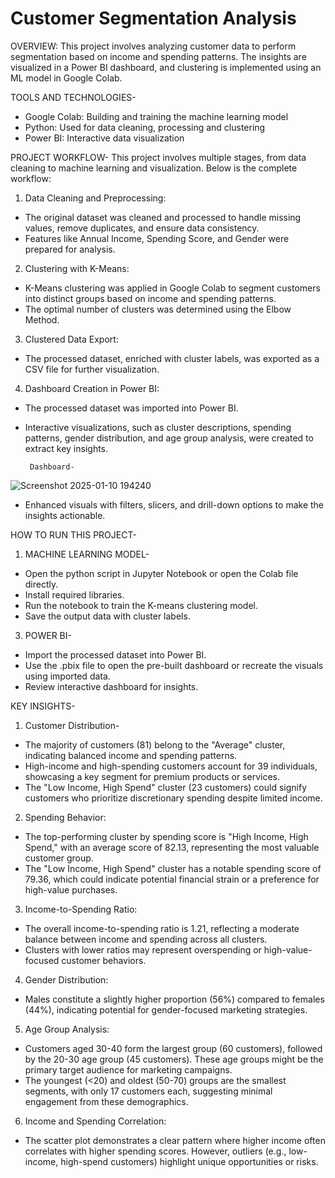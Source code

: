 # Customer Segmentation Analysis
OVERVIEW:
This project involves analyzing customer data to perform segmentation based on income and spending patterns. The insights are visualized in a Power BI dashboard, and clustering is implemented using an ML model in Google Colab.

TOOLS AND TECHNOLOGIES-
* Google Colab: Building and training the machine learning model
* Python: Used for data cleaning, processing and clustering
* Power BI: Interactive data visualization

PROJECT WORKFLOW-
This project involves multiple stages, from data cleaning to machine learning and visualization. Below is the complete workflow:
1. Data Cleaning and Preprocessing:
* The original dataset was cleaned and processed to handle missing values, remove duplicates, and ensure data consistency.
* Features like Annual Income, Spending Score, and Gender were prepared for analysis.
2. Clustering with K-Means:
* K-Means clustering was applied in Google Colab to segment customers into distinct groups based on income and spending patterns.
* The optimal number of clusters was determined using the Elbow Method.
3. Clustered Data Export:
* The processed dataset, enriched with cluster labels, was exported as a CSV file for further visualization.
4. Dashboard Creation in Power BI:
* The processed dataset was imported into Power BI.
* Interactive visualizations, such as cluster descriptions, spending patterns, gender distribution, and age group analysis, were created to extract key insights.
  
       Dashboard-

![Screenshot 2025-01-10 194240](https://github.com/user-attachments/assets/2348b4bf-23ce-48d6-a614-ed51eb3863f0)


* Enhanced visuals with filters, slicers, and drill-down options to make the insights actionable.

HOW TO RUN THIS PROJECT-
1. MACHINE LEARNING MODEL-
  * Open the python script in Jupyter Notebook or open the Colab file directly.
  * Install required libraries.
  * Run the notebook to train the K-means clustering model.
  * Save the output data with cluster labels.
3. POWER BI-
  * Import the processed dataset into Power BI.
  * Use the .pbix file to open the pre-built dashboard or recreate the visuals using imported data.
  * Review interactive dashboard for insights.

KEY INSIGHTS- 
1. Customer Distribution-
 * The majority of customers (81) belong to the "Average" cluster, indicating balanced income and spending patterns.
 * High-income and high-spending customers account for 39 individuals, showcasing a key segment for premium products or services.
 * The "Low Income, High Spend" cluster (23 customers) could signify customers who prioritize discretionary spending despite limited income.
2. Spending Behavior:
 * The top-performing cluster by spending score is "High Income, High Spend," with an average score of 82.13, representing the most valuable customer group.
 * The "Low Income, High Spend" cluster has a notable spending score of 79.36, which could indicate potential financial strain or a preference for high-value purchases.
3. Income-to-Spending Ratio:
 * The overall income-to-spending ratio is 1.21, reflecting a moderate balance between income and spending across all clusters.
 * Clusters with lower ratios may represent overspending or high-value-focused customer behaviors.
4. Gender Distribution:
 * Males constitute a slightly higher proportion (56%) compared to females (44%), indicating potential for gender-focused marketing strategies.
5. Age Group Analysis:
 * Customers aged 30-40 form the largest group (60 customers), followed by the 20-30 age group (45 customers). These age groups might be the primary target audience for marketing campaigns.
 * The youngest (<20) and oldest (50-70) groups are the smallest segments, with only 17 customers each, suggesting minimal engagement from these demographics.
6. Income and Spending Correlation:
 * The scatter plot demonstrates a clear pattern where higher income often correlates with higher spending scores. However, outliers (e.g., low-income, high-spend customers) highlight unique opportunities or risks.


  
